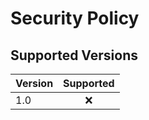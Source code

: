 # Security Policy

## Supported Versions

| Version | Supported          |
| ------- | :------------------: |
| 1.0     |        ❌          |


